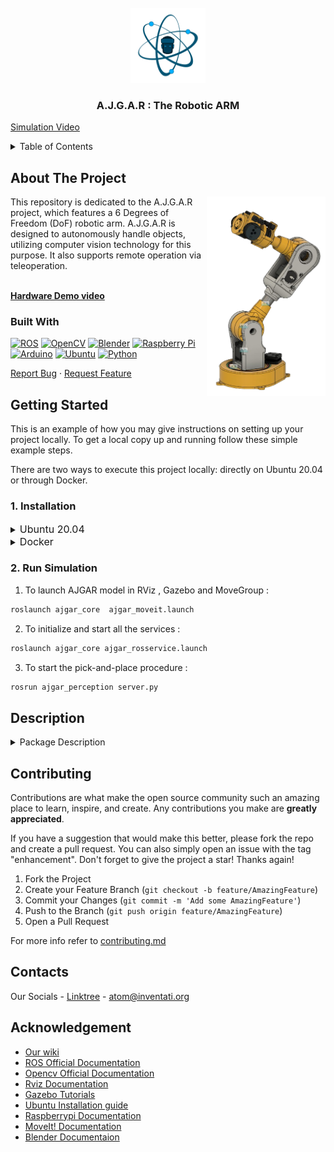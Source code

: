 <!-- PROJECT LOGO -->
<br />
<div align="center">
  <a href="https://github.com/atom-robotics-lab/assets/blob/main/logo_1.png?raw=true">
    <img src="https://github.com/atom-robotics-lab/assets/blob/main/logo_1.png?raw=true" alt="Logo" width="120" height="120">
  </a>
<h3 align="center">A.J.G.A.R : The Robotic ARM </h3>
</div>

 [Simulation Video ](https://github.com/atom-robotics-lab/robotic-arm-atom/assets/51917087/9ba4962f-4965-475e-b2bd-1a0d13727685)

<!-- TABLE OF CONTENTS -->
<details>
  <summary>Table of Contents</summary>
  <ol>
    <li>
      <a href="#about-the-project">About The Project</a>
      <ul>
        <li><a href="#built-with">Built With</a></li>
      </ul>
    </li>
    <li>
      <a href="#getting-started">Getting Started</a>
      <ul>
        <li><a href="#installation ">Installation</a></li>
        <li><a href="#run-simulation">Run Simulation</a></li>
      </ul>
    </li>
    <li><a href="#description">Package Description</a></li>
    <li><a href="#contributing">Contributing</a></li>
    <li><a href="#contacts">Contact</a></li>
    <li><a href="#acknowledgement">Acknowledgments</a></li>
  </ol>
</details>

<!-- ABOUT THE PROJECT -->

## About The Project

<p align="right">
<img src="./assets/robotic-arm.png" align="right" width="190px"/ >
 
This repository is dedicated to the A.J.G.A.R project, which features a 6 Degrees of Freedom (DoF) robotic arm. A.J.G.A.R is designed to autonomously handle objects, utilizing computer vision technology for this purpose. It also supports remote operation via teleoperation.</br></br>
</p>
<a href="https://www.youtube.com/watch?v=hW3EiV0Q3Uc"><strong> Hardware Demo video </strong></a>
 
 ### Built With
[![ROS](https://img.shields.io/badge/ros-%230A0FF9.svg?style=for-the-badge&logo=ros&logoColor=white)](https://www.sphinx-docs.org) [![OpenCV](https://img.shields.io/badge/opencv-%23white.svg?style=for-the-badge&logo=opencv&logoColor=white)](https://opencv.org/) [![Blender](https://img.shields.io/badge/blender-%23F5792A.svg?style=for-the-badge&logo=blender&logoColor=white)](https://www.blender.org/) [![Raspberry Pi](https://img.shields.io/badge/-RaspberryPi-C51A4A?style=for-the-badge&logo=Raspberry-Pi)](https://www.raspberrypi.org/) [![Arduino](https://img.shields.io/badge/Arduino-00979D?style=for-the-badge&logo=Arduino&logoColor=white)](https://www.arduino.cc/) [![Ubuntu](https://img.shields.io/badge/Ubuntu-E95420?style=for-the-badge&logo=ubuntu&logoColor=white)](https://ubuntu.com/) [![Python](https://img.shields.io/badge/Python-3776AB?style=for-the-badge&logo=python&logoColor=white)](https://www.python.org/)

<a href="https://github.com/atom-robotics-lab/robotic-arm-atom/issues/new?labels=bug">Report Bug</a> ·
<a href="https://github.com/atom-robotics-lab/robotic-arm-atom/issues/new?labels=enhancement">Request Feature</a>

<!-- GETTING STARTED -->

## Getting Started

This is an example of how you may give instructions on setting up your project locally.
To get a local copy up and running follow these simple example steps.

There are two ways to execute this project locally: directly on Ubuntu 20.04 or through Docker.

### 1. Installation 
<details> 
<summary><span style="font-size:16px;">Ubuntu 20.04</span></summary>
<ol>

This is an example of how to list things you need to use the software and how to install them.

### 1. Prerequisites</b> </br>
 ROS 1 Noetic 
  - Refer to our <a href='https://atom-robotics-lab.github.io/wiki/markdown/ros/installation.html'> ROS installation guide </a>

- Installing ROS Controller dependencies
  ```sh
  sudo apt-get install ros-noetic-ros-control ros-noetic-ros-controllers
  ```
- Installing Freenect dependencies
  ```sh
  sudo apt install libfreenect-dev
  sudo apt-get install ros-noetic-rgbd-launch
  ```

* Opencv

  ```sh
  sudo apt install libopencv-dev python3-opencv
  ```

* MoveIt!
  ```sh
  sudo apt install ros-noetic-moveit
  ```

### 2. Installation

1. Create `ROS Workspace` - robotic_arm_ws
   ```sh
   cd ~
   mkdir robotic_arm_ws/src
   ```
2. Clone the repo inside your `Ros Workspace`
   ```sh
   cd ~/robotic_arm_ws/src
   git clone git@github.com:atom-robotics-lab/robotic-arm-atom.git
   ```
3. Install the Python dependencies
   ```sh
    pip install -r requirements.txt
   ```

4. Build the package
   ```sh
   cd ~/robotic_arm_ws
   catkin_make
   ```
5. Launch the packages file by
   ```sh
   roslaunch <package_name> <launch_file>
   ```


</ol>
</details>

<details> 
<summary><span style="font-size:16px;">Docker</span></summary>
<ol>

### Docker Installation

1. Create `ROS Workspace` - robotic_arm_ws
   ```sh
   cd ~
   mkdir robotic_arm_ws
   ```
2. Clone the repo inside your `ROS Workspace`
   ```sh
   cd ~/robotic_arm_ws/src
   git clone git@github.com:atom-robotics-lab/robotic-arm-atom.git
   ```


1. Install Docker from <a href='https://docs.docker.com/engine/install/ubuntu/'> here </a>

2. Execute the following command to run Docker without using `sudo`

   ```sh
   sudo systemctl enable docker.service
   sudo systemctl enable containerd.service
  
   sudo groupadd docker
   sudo usermod -aG docker $USER
  
   docker context use default
  
   newgrp docker
   ```
3. Install the `nvidia-container-toolkit` from [here](https://docs.nvidia.com/datacenter/cloud-native/container-toolkit/latest/install-guide.html)

4. The command below will build the Docker image

   ```sh
   ./build_image.sh
   ```

5. Run the image using this command

   ```sh
   ./run_image.sh
   ```

   </ol>
     </details>

### 2. Run Simulation

1. To launch AJGAR model in RViz , Gazebo and MoveGroup :

```sh
roslaunch ajgar_core  ajgar_moveit.launch
```

2. To initialize and start all the services :

```sh
roslaunch ajgar_core ajgar_rosservice.launch
```

3. To start the pick-and-place procedure :

```sh
rosrun ajgar_perception server.py
```


<!-- Package Description -->

## Description

<details> 
<summary>Package Description </summary>
<ol>

| Package | Description |
| --- | --- |
| `ajgar_core` | This package contains the core functionalities of the robotic arm, including the main control algorithms and launch files. |
| `ajgar_depend_pkgs` | This package includes the dependencies required for the freenect_stack (alternative for Kinect camera plugin). |
| `ajgar_description` | This package contains the URDF (Unified Robot Description Format) files for the robotic arm. These files describe the robot's physical configuration. |
| `ajgar_hardware` | This package is responsible for interfacing with the physical hardware of the robotic arm. It includes drivers and communication protocols. |
| `ajgar_moveit_config` | This package contains the configuration files for MoveIt, a ROS-based software for motion planning, kinematics, and robot interaction. |
| `ajgar_perception` | This package is responsible for the perception tasks, such as object recognition and environment mapping. |
| `ajgar_sim` | This package contains the simulation environment for the robotic arm. It includes models and simulation worlds. |
| `ajgar_sim_plugins` | This package contains plugins for the simulation environment, currently providing suction functionality. |
| `ur5_description` | This package contains the URDF files for a specific model of the robotic arm, the UR5. |
| `ur5_moveit_config` | This package contains the MoveIt configuration files for the UR5 robotic arm. |


</ol>
</details>

<!-- CONTRIBUTING -->

## Contributing

Contributions are what make the open source community such an amazing place to learn, inspire, and create. Any contributions you make are **greatly appreciated**.

If you have a suggestion that would make this better, please fork the repo and create a pull request. You can also simply open an issue with the tag "enhancement".
Don't forget to give the project a star! Thanks again!

1. Fork the Project
2. Create your Feature Branch (`git checkout -b feature/AmazingFeature`)
3. Commit your Changes (`git commit -m 'Add some AmazingFeature'`)
4. Push to the Branch (`git push origin feature/AmazingFeature`)
5. Open a Pull Request

For more info refer to [contributing.md](https://github.com/atom-robotics-lab/robotic-arm-atom/blob/main/contributing.md)

<!-- CONTACTS -->

## Contacts

Our Socials - [Linktree](https://linktr.ee/atomlabs) - atom@inventati.org

<!-- ACKNOWLEDGMENTS-->

## Acknowledgement

- [Our wiki](https://atom-robotics-lab.github.io/wiki)
- [ROS Official Documentation](http://wiki.ros.org/Documentation)
- [Opencv Official Documentation](https://docs.opencv.org/4.x/)
- [Rviz Documentation](http://wiki.ros.org/rviz)
- [Gazebo Tutorials](https://classic.gazebosim.org/tutorials)
- [Ubuntu Installation guide](https://ubuntu.com/tutorials/install-ubuntu-desktop#1-overview)
- [Raspberrypi Documentation](https://www.raspberrypi.com/documentation/)
- [MoveIt! Documentation](https://docs.ros.org/en/kinetic/api/moveit_tutorials/html/index.html)
- [Blender Documentaion](https://docs.blender.org/)

<!-- MARKDOWN LINKS & IMAGES -->
<!-- https://www.markdownguide.org/basic-syntax/#reference-style-links -->

[contributors-shield]: https://img.shields.io/github/contributors/atom-robotics-lab/robotic-arm-atom.svg?style=for-the-badge
[contributors-url]: https://github.com/atom-robotics-lab/robotic-arm-atom/graphs/contributors
[forks-shield]: https://img.shields.io/github/forks/atom-robotics-lab/robotic-arm-atom.svg?style=for-the-badge
[forks-url]: https://github.com/atom-robotics-lab/wiki/network/members
[stars-shield]: https://img.shields.io/github/stars/atom-robotics-lab/robotic-arm-atom.svg?style=for-the-badge
[stars-url]: https://github.com/atom-robotics-lab/wiki/stargazers
[issues-shield]: https://img.shields.io/github/issues/atom-robotics-lab/robotic-arm-atom.svg?style=for-the-badge
[issues-url]: https://github.com/atom-robotics-lab/robotic-arm-atom/issues
[linkedin-shield]: https://img.shields.io/badge/-LinkedIn-black.svg?style=for-the-badge&logo=linkedin&colorB=555
